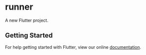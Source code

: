 # runner

A new Flutter project.

## Getting Started

For help getting started with Flutter, view our online
[documentation](https://flutter.io/).
